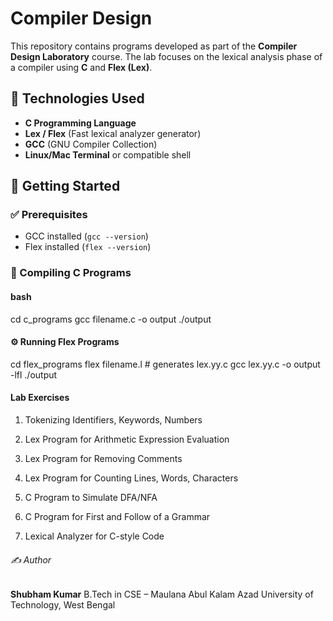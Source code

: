 # Compiler Design

This repository contains programs developed as part of the **Compiler Design Laboratory** course. The lab focuses on the lexical analysis phase of a compiler using **C** and **Flex (Lex)**.

## 🔧 Technologies Used

- **C Programming Language**
- **Lex / Flex** (Fast lexical analyzer generator)
- **GCC** (GNU Compiler Collection)
- **Linux/Mac Terminal** or compatible shell


## 🚀 Getting Started

### ✅ Prerequisites

- GCC installed (`gcc --version`)
- Flex installed (`flex --version`)

### 🔨 Compiling C Programs

#### bash
cd c_programs
gcc filename.c -o output
./output

#### ⚙️ Running Flex Programs
cd flex_programs
flex filename.l      # generates lex.yy.c
gcc lex.yy.c -o output -lfl
./output

#### Lab Exercises
1. Tokenizing Identifiers, Keywords, Numbers

2. Lex Program for Arithmetic Expression Evaluation

3. Lex Program for Removing Comments

4. Lex Program for Counting Lines, Words, Characters

5. C Program to Simulate DFA/NFA

6. C Program for First and Follow of a Grammar

7. Lexical Analyzer for C-style Code


###### ✍️ Author
**Shubham Kumar**
B.Tech in CSE – Maulana Abul Kalam Azad University of Technology, West Bengal